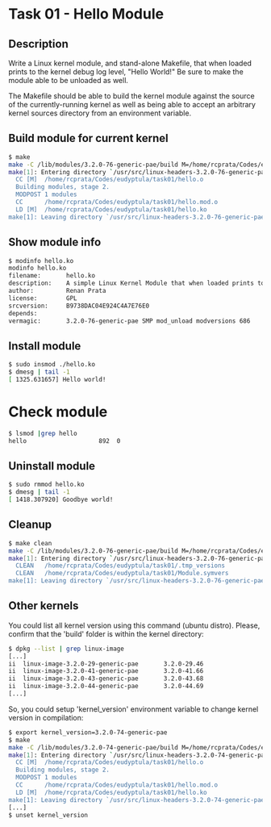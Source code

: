 # Task 01 - Hello Module

## Description

Write a Linux kernel module, and stand-alone Makefile, that when loaded
prints to the kernel debug log level, "Hello World!" Be sure to make
the module able to be unloaded as well.

The Makefile should be able to build the kernel module against the
source of the currently-running kernel as well as being able to accept
an arbitrary kernel sources directory from an environment variable.

## Build module for current kernel

```bash
$ make
make -C /lib/modules/3.2.0-76-generic-pae/build M=/home/rcprata/Codes/eudyptula/task01 modules
make[1]: Entering directory `/usr/src/linux-headers-3.2.0-76-generic-pae'
  CC [M]  /home/rcprata/Codes/eudyptula/task01/hello.o
  Building modules, stage 2.
  MODPOST 1 modules
  CC      /home/rcprata/Codes/eudyptula/task01/hello.mod.o
  LD [M]  /home/rcprata/Codes/eudyptula/task01/hello.ko
make[1]: Leaving directory `/usr/src/linux-headers-3.2.0-76-generic-pae'

```

## Show module info

```bash
$ modinfo hello.ko
modinfo hello.ko
filename:       hello.ko
description:    A simple Linux Kernel Module that when loaded prints to the kernel debug log level: "Hello World!"
author:         Renan Prata
license:        GPL
srcversion:     B9738DAC04E924C4A7E76E0
depends:        
vermagic:       3.2.0-76-generic-pae SMP mod_unload modversions 686
```

## Install module

```bash
$ sudo insmod ./hello.ko
$ dmesg | tail -1
[ 1325.631657] Hello world!
```

# Check module

```bash
$ lsmod |grep hello
hello                    892  0
```

## Uninstall module

```bash
$ sudo rmmod hello.ko
$ dmesg | tail -1
[ 1418.307920] Goodbye world!
```

## Cleanup

```bash
$ make clean
make -C /lib/modules/3.2.0-76-generic-pae/build M=/home/rcprata/Codes/eudyptula/task01 clean
make[1]: Entering directory `/usr/src/linux-headers-3.2.0-76-generic-pae'
  CLEAN   /home/rcprata/Codes/eudyptula/task01/.tmp_versions
  CLEAN   /home/rcprata/Codes/eudyptula/task01/Module.symvers
make[1]: Leaving directory `/usr/src/linux-headers-3.2.0-76-generic-pae'
```

## Other kernels

You could list all kernel version using this command (ubuntu distro). Please, confirm that the 'build' folder is within the kernel directory:
```bash
$ dpkg --list | grep linux-image
[...]
ii  linux-image-3.2.0-29-generic-pae       3.2.0-29.46                                         Linux kernel image for version 3.2.0 on 32 bit x86 SMP
ii  linux-image-3.2.0-41-generic-pae       3.2.0-41.66                                         Linux kernel image for version 3.2.0 on 32 bit x86 SMP
ii  linux-image-3.2.0-43-generic-pae       3.2.0-43.68                                         Linux kernel image for version 3.2.0 on 32 bit x86 SMP
ii  linux-image-3.2.0-44-generic-pae       3.2.0-44.69                                         Linux kernel image for version 3.2.0 on 32 bit x86 SMP
[...]
```

So, you could setup 'kernel_version' environment variable to change kernel version in compilation:

```bash
$ export kernel_version=3.2.0-74-generic-pae
$ make
make -C /lib/modules/3.2.0-74-generic-pae/build M=/home/rcprata/Codes/eudyptula/task01 modules
make[1]: Entering directory `/usr/src/linux-headers-3.2.0-74-generic-pae'
  CC [M]  /home/rcprata/Codes/eudyptula/task01/hello.o
  Building modules, stage 2.
  MODPOST 1 modules
  CC      /home/rcprata/Codes/eudyptula/task01/hello.mod.o
  LD [M]  /home/rcprata/Codes/eudyptula/task01/hello.ko
make[1]: Leaving directory `/usr/src/linux-headers-3.2.0-74-generic-pae'
[...]
$ unset kernel_version
```